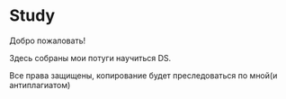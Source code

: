 # Study
Добро пожаловать!

Здесь собраны мои потуги научиться DS.

Все права защищены, копирование будет преследоваться по мной(и антиплагиатом)
